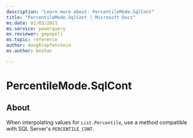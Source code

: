 ```yaml
---
description: "Learn more about: PercentileMode.SqlCont"
title: "PercentileMode.SqlCont | Microsoft Docs"
ms.date: 02/03/2021
ms.service: powerquery
ms.reviewer: gepopell
ms.topic: reference
author: dougklopfenstein
ms.author: bezhan

---
```

# PercentileMode.SqlCont

## About
When interpolating values for `List.Percentile`, use a method compatible with SQL Server's `PERCENTILE_CONT`.

